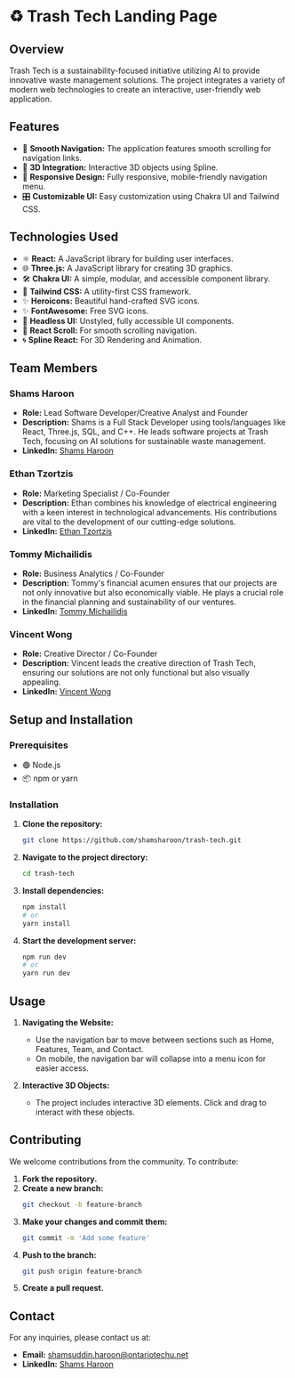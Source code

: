 # ♻️ Trash Tech Landing Page

## Overview
Trash Tech is a sustainability-focused initiative utilizing AI to provide innovative waste management solutions. The project integrates a variety of modern web technologies to create an interactive, user-friendly web application.

## Features
- 🚀 **Smooth Navigation:** The application features smooth scrolling for navigation links.
- 🎨 **3D Integration:** Interactive 3D objects using Spline.
- 📱 **Responsive Design:** Fully responsive, mobile-friendly navigation menu.
- 🎛️ **Customizable UI:** Easy customization using Chakra UI and Tailwind CSS.

## Technologies Used
- ⚛️ **React:** A JavaScript library for building user interfaces.
- 🌐 **Three.js:** A JavaScript library for creating 3D graphics.
- 🛠️ **Chakra UI:** A simple, modular, and accessible component library.
- 🌟 **Tailwind CSS:** A utility-first CSS framework.
- ✨ **Heroicons:** Beautiful hand-crafted SVG icons.
- ✨ **FontAwesome:** Free SVG icons.
- 🧩 **Headless UI:** Unstyled, fully accessible UI components.
- 🎢 **React Scroll:** For smooth scrolling navigation.
- 🌀 **Spline React:** For 3D Rendering and Animation.

## Team Members
### Shams Haroon
- **Role:** Lead Software Developer/Creative Analyst and Founder
- **Description:** Shams is a Full Stack Developer using tools/languages like React, Three.js, SQL, and C++. He leads software projects at Trash Tech, focusing on AI solutions for sustainable waste management.
- **LinkedIn:** [Shams Haroon](https://www.linkedin.com/in/shams-haroon/)

### Ethan Tzortzis
- **Role:** Marketing Specialist / Co-Founder
- **Description:** Ethan combines his knowledge of electrical engineering with a keen interest in technological advancements. His contributions are vital to the development of our cutting-edge solutions.
- **LinkedIn:** [Ethan Tzortzis](https://www.linkedin.com/in/ethan-tzortzis/)

### Tommy Michailidis
- **Role:** Business Analytics / Co-Founder
- **Description:** Tommy's financial acumen ensures that our projects are not only innovative but also economically viable. He plays a crucial role in the financial planning and sustainability of our ventures.
- **LinkedIn:** [Tommy Michailidis](https://www.linkedin.com/in/tommydmichailidis/)

### Vincent Wong
- **Role:** Creative Director / Co-Founder
- **Description:** Vincent leads the creative direction of Trash Tech, ensuring our solutions are not only functional but also visually appealing.
- **LinkedIn:** [Vincent Wong](https://www.linkedin.com/in/vincentwong/)

## Setup and Installation
### Prerequisites
- 🟢 Node.js
- 📦 npm or yarn

### Installation
1. **Clone the repository:**
    ```sh
    git clone https://github.com/shamsharoon/trash-tech.git
    ```
2. **Navigate to the project directory:**
    ```sh
    cd trash-tech
    ```
3. **Install dependencies:**
    ```sh
    npm install
    # or
    yarn install
    ```
4. **Start the development server:**
    ```sh
    npm run dev
    # or
    yarn run dev
    ```

## Usage
1. **Navigating the Website:**
   - Use the navigation bar to move between sections such as Home, Features, Team, and Contact.
   - On mobile, the navigation bar will collapse into a menu icon for easier access.

2. **Interactive 3D Objects:**
   - The project includes interactive 3D elements. Click and drag to interact with these objects.

## Contributing
We welcome contributions from the community. To contribute:
1. **Fork the repository.**
2. **Create a new branch:**
    ```sh
    git checkout -b feature-branch
    ```
3. **Make your changes and commit them:**
    ```sh
    git commit -m 'Add some feature'
    ```
4. **Push to the branch:**
    ```sh
    git push origin feature-branch
    ```
5. **Create a pull request.**

## Contact
For any inquiries, please contact us at:
- **Email:** [shamsuddin.haroon@ontariotechu.net](mailto:shamsuddin.haroon@ontariotechu.net)
- **LinkedIn:** [Shams Haroon](https://www.linkedin.com/in/shams-haroon/)
